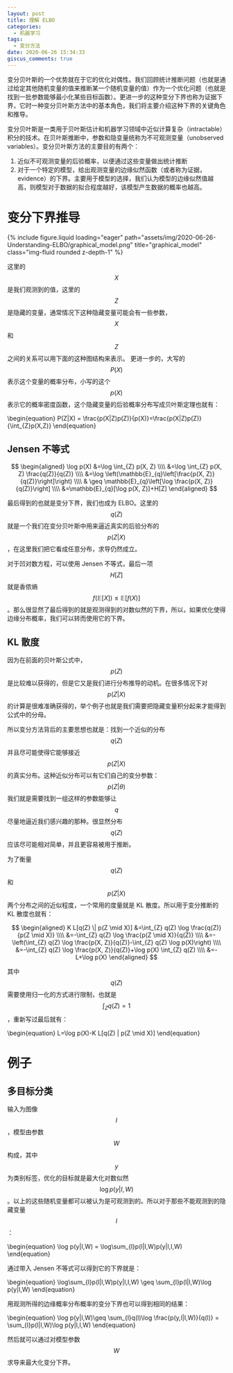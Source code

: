 ```yaml
---
layout: post
title: 理解 ELBO
categories:
  - 机器学习
tags:
  - 变分方法
date: 2020-06-26 15:34:33
giscus_comments: true
---
```




变分贝叶斯的一个优势就在于它的优化对偶性。我们回顾统计推断问题（也就是通过给定其他随机变量的值来推断某一个随机变量的值）作为一个优化问题（也就是找到一批参数能够最小化某些目标函数）。更进一步的这种变分下界也称为证据下界，它时一种变分贝叶斯方法中的基本角色，我们将主要介绍这种下界的关键角色和推导。

<!-- more -->

变分贝叶斯是一类用于贝叶斯估计和机器学习领域中近似计算复杂（intractable）积分的技术。在贝叶斯推断中，参数和隐变量统称为不可观测变量（unobserved variables）。变分贝叶斯方法的主要目的有两个：

1. 近似不可观测变量的后验概率，以便通过这些变量做出统计推断
2. 对于一个特定的模型，给出观测变量的边缘似然函数（或者称为证据，evidence）的下界。主要用于模型的选择，我们认为模型的边缘似然值越高，则模型对于数据的拟合程度越好，该模型产生数据的概率也越高。

# 变分下界推导

<div class="row">
    <div class="col-sm mt-3 mt-md-0">
        {% include figure.liquid loading="eager" path="assets/img/2020-06-26-Understanding-ELBO/graphical_model.png" title="graphical_model" class="img-fluid rounded z-depth-1" %}
    </div>
</div>

这里的 $$X$$ 是我们观测到的值，这里的 $$Z$$ 是隐藏的变量，通常情况下这种隐藏变量可能会有一些参数，$$X$$ 和 $$Z$$ 之间的关系可以用下面的这种图结构来表示。
更进一步的，大写的 $$P(X)$$ 表示这个变量的概率分布，小写的这个 $$p(X)$$ 表示它的概率密度函数，这个隐藏变量的后验概率分布写成贝叶斯定理也就有：

\begin{equation}
P(Z|X) = \frac{p(X|Z)p(Z)}{p(X)}=\frac{p(X|Z)p(Z)}{\int\_{Z}p(X,Z)}
\end{equation}

## Jensen 不等式

$$
\begin{aligned}
\log p(X) &=\log \int_{Z} p(X, Z) \\\\
&=\log \int_{Z} p(X, Z) \frac{q(Z)}{q(Z)} \\\\
&=\log \left(\mathbb{E}_{q}\left[\frac{p(X, Z)}{q(Z)}\right]\right) \\\\
& \geq \mathbb{E}_{q}\left[\log \frac{p(X, Z)}{q(Z)}\right] \\\\
&=\mathbb{E}_{q}[\log p(X, Z)]+H[Z]
\end{aligned}
$$

最后得到的也就是变分下界，我们也成为 ELBO。这里的$$q(Z)$$就是一个我们在变分贝叶斯中用来逼近真实的后验分布的$$p(Z\vert X)$$，在这里我们把它看成任意分布，求导仍然成立。

对于凹对数方程，可以使用 Jensen 不等式，最后一项 $$H[Z]$$ 就是香侬熵 $$f(\mathbb{E}[X])\leq \mathbb{E}[f(X)]$$。那么很显然了最后得到的就是观测得到的对数似然的下界，所以，如果优化使得边缘分布概率，我们可以转而使用它的下界。

## KL 散度

因为在前面的贝叶斯公式中，$$p(Z)$$ 是比较难以获得的，但是它又是我们进行分布推导的动机。在很多情况下对 $$p(Z\vert X)$$ 的计算是很难准确获得的，举个例子也就是我们需要把隐藏变量积分起来才能得到公式中的分母。

所以变分方法背后的主要思想也就是：找到一个近似的分布 $$q(Z)$$ 并且尽可能使得它能够接近 $$p(Z\vert X)$$ 的真实分布。这种近似分布可以有它们自己的变分参数：$$p(Z\vert θ)$$ 我们就是需要找到一组这样的参数能够让 $$q$$ 尽量地逼近我们感兴趣的那种。很显然分布 $$q(Z)$$ 应该尽可能相对简单，并且更容易被用于推断。

为了衡量 $$q(Z)$$ 和 $$p(Z\vert X)$$ 两个分布之间的近似程度，一个常用的度量就是 KL 散度。所以用于变分推断的 KL 散度也就有：

$$
\begin{aligned}
K L[q(Z) \| p(Z \mid X)] &=\int_{Z} q(Z) \log \frac{q(Z)}{p(Z \mid X)} \\\\
&=-\int_{Z} q(Z) \log \frac{p(Z \mid X)}{q(Z)} \\\\
&=-\left(\int_{Z} q(Z) \log \frac{p(X, Z)}{q(Z)}-\int_{Z} q(Z) \log p(X)\right) \\\\
&=-\int_{Z} q(Z) \log \frac{p(X, Z)}{q(Z)}+\log p(X) \int_{Z} q(Z) \\\\
&=-L+\log p(X)
\end{aligned}
$$

其中 $$q(Z)$$ 需要使用归一化的方式进行限制，也就是 $$\int_{Z}q(Z)=1$$ ，重新写过最后就有：

\begin{equation}
L=\log p(X)-K L[q(Z) \| p(Z \mid X)]
\end{equation}

# 例子

## 多目标分类

输入为图像 $$I$$，模型由参数 $$W$$ 构成，其中 $$y$$ 为类别标签，优化的目标就是最大化对数似然 $$\log p(y\vert I,W)$$。以上的这些随机变量都可以被认为是可观测到的。所以对于那些不能观测到的隐藏变量 $$l$$：

\begin{equation}
\log p(y|I,W) = \log\sum\_{l}p(l|I,W)p(y|l,I,W)
\end{equation}

通过带入 Jensen 不等式可以得到它的下界就是：

\begin{equation}
\log\sum\_{l}p(l|I,W)p(y|l,I,W) \geq \sum\_{l}p(l|I,W)\log p(y|I,W)
\end{equation}

用观测所得的边缘概率分布概率的变分下界也可以得到相同的结果：

\begin{equation}
\log p(y|I,W)\geq \sum\_{l}q(l)\log \frac{p(y,l|I,W)}{q(l)} = \sum\_{l}p(l|I,W)\log p(y|l,I,W)
\end{equation}

然后就可以通过对模型参数 $$W$$ 求导来最大化变分下界。
